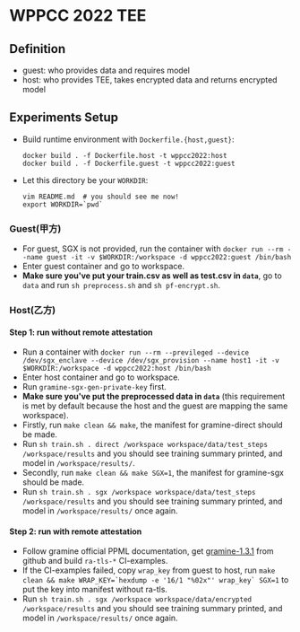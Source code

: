 # WPPCC 2022 TEE

## Definition

- guest: who provides data and requires model
- host: who provides TEE, takes encrypted data and returns encrypted model

## Experiments Setup

- Build runtime environment with `Dockerfile.{host,guest}`:

    ```shell
    docker build . -f Dockerfile.host -t wppcc2022:host
    docker build . -f Dockerfile.guest -t wppcc2022:guest
    ```

- Let this directory be your `WORKDIR`:

    ```shell
    vim README.md  # you should see me now!
    export WORKDIR=`pwd`
    ```

### Guest(甲方)

- For guest, SGX is not provided, run the container with `docker run --rm --name guest -it -v $WORKDIR:/workspace -d wppcc2022:guest /bin/bash`
- Enter guest container and go to workspace.
- **Make sure you've put your train.csv as well as test.csv in `data`**, go to `data` and run `sh preprocess.sh` and `sh pf-encrypt.sh`.


### Host(乙方)

#### Step 1: run without remote attestation

- Run a container with `docker run --rm --previleged --device /dev/sgx_enclave --device /dev/sgx_provision --name host1 -it -v $WORKDIR:/workspace -d wppcc2022:host /bin/bash`
- Enter host container and go to workspace.
- Run `gramine-sgx-gen-private-key` first.
- **Make sure you've put the preprocessed data in `data`** (this requirement is met by default because the host and the guest are mapping the same workspace).
- Firstly, run `make clean && make`, the manifest for gramine-direct should be made.
- Run `sh train.sh . direct /workspace workspace/data/test_steps /workspace/results` and you should see training summary printed, and model in `/workspace/results/`.
- Secondly, run `make clean && make SGX=1`, the manifest for gramine-sgx should be made.
- Run `sh train.sh . sgx /workspace workspace/data/test_steps /workspace/results` and you should see training summary printed, and model in `/workspace/results/` once again.

#### Step 2: run with remote attestation

- Follow gramine official PPML documentation, get [gramine-1.3.1](https://github.com/gramineproject/gramine/releases/tag/v1.3.1) from github and build `ra-tls-*` CI-examples.
- If the CI-examples failed, copy `wrap_key` from guest to host, run ``make clean && make WRAP_KEY=`hexdump -e '16/1 "%02x"' wrap_key` SGX=1`` to put the key into manifest without ra-tls.
- Run `sh train.sh . sgx /workspace workspace/data/encrypted /workspace/results` and you should see training summary printed, and model in `/workspace/results/` once again.
